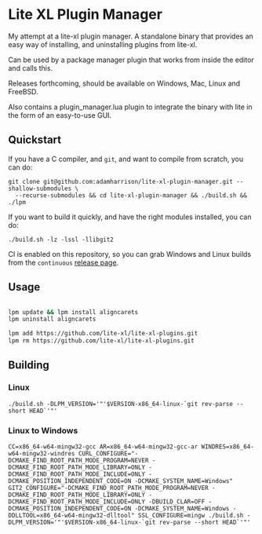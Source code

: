 # Lite XL Plugin Manager

My attempt at a lite-xl plugin manager. A standalone binary that provides an easy way of installing, and uninstalling plugins from lite-xl.

Can be used by a package manager plugin that works from inside the editor and calls this.

Releases forthcoming, should be available on Windows, Mac, Linux and FreeBSD.

Also contains a plugin_manager.lua plugin to integrate the binary with lite in the form of an easy-to-use GUI.

## Quickstart

If you have a C compiler, and `git`, and want to compile from scratch, you can do:

```
git clone git@github.com:adamharrison/lite-xl-plugin-manager.git --shallow-submodules \
  --recurse-submodules && cd lite-xl-plugin-manager && ./build.sh && ./lpm
````

If you want to build it quickly, and have the right modules installed, you can do:

```
./build.sh -lz -lssl -llibgit2
```

CI is enabled on this repository, so you can grab Windows and Linux builds from the 
`continuous` [release page](https://github.com/adamharrison/lite-xl-plugin-manager/releases/tag/continuous).

## Usage

```sh

lpm update && lpm install aligncarets
lpm uninstall aligncarets

lpm add https://github.com/lite-xl/lite-xl-plugins.git
lpm rm https://github.com/lite-xl/lite-xl-plugins.git

```

## Building

### Linux

```
./build.sh -DLPM_VERSION='"'$VERSION-x86_64-linux-`git rev-parse --short HEAD`'"'
```

### Linux to Windows

```
CC=x86_64-w64-mingw32-gcc AR=x86_64-w64-mingw32-gcc-ar WINDRES=x86_64-w64-mingw32-windres CURL_CONFIGURE="-DCMAKE_FIND_ROOT_PATH_MODE_PROGRAM=NEVER -DCMAKE_FIND_ROOT_PATH_MODE_LIBRARY=ONLY -DCMAKE_FIND_ROOT_PATH_MODE_INCLUDE=ONLY -DCMAKE_POSITION_INDEPENDENT_CODE=ON -DCMAKE_SYSTEM_NAME=Windows" GIT2_CONFIGURE="-DCMAKE_FIND_ROOT_PATH_MODE_PROGRAM=NEVER -DCMAKE_FIND_ROOT_PATH_MODE_LIBRARY=ONLY -DCMAKE_FIND_ROOT_PATH_MODE_INCLUDE=ONLY -DBUILD_CLAR=OFF -DCMAKE_POSITION_INDEPENDENT_CODE=ON -DCMAKE_SYSTEM_NAME=Windows -DDLLTOOL=x86_64-w64-mingw32-dlltool" SSL_CONFIGURE=mingw ./build.sh -DLPM_VERSION='"'$VERSION-x86_64-linux-`git rev-parse --short HEAD`'"'
```
